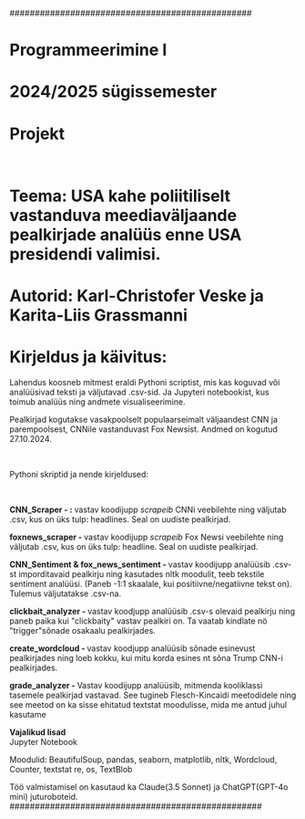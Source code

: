 ################################################
# Programmeerimine I
# 2024/2025 sügissemester
# Projekt

<br>

# Teema: USA kahe poliitiliselt vastanduva meediaväljaande pealkirjade analüüs enne USA presidendi valimisi. 

# Autorid: Karl-Christofer Veske ja Karita-Liis Grassmanni

# Kirjeldus ja käivitus:
Lahendus koosneb mitmest eraldi Pythoni scriptist, mis kas koguvad või analüüsivad teksti ja väljutavad .csv-sid. Ja Jupyteri notebookist, kus toimub analüüs ning andmete visualiseerimine. 

Pealkirjad kogutakse vasakpoolselt populaarseimalt väljaandest CNN ja parempoolsest, CNNile vastanduvast Fox Newsist. Andmed on kogutud 27.10.2024. 


<br>

Pythoni skriptid ja nende kirjeldused:

<br>

<b>CNN_Scraper - : </b> vastav koodijupp <i> scrapeib </i> CNNi veebilehte ning väljutab .csv, kus on üks tulp: headlines. Seal on uudiste pealkirjad. 

<b> foxnews_scraper - </b> vastav koodijupp <i> scrapeib </i> Fox Newsi veebilehte ning väljutab .csv, kus on üks tulp: headline. Seal on uudiste pealkirjad.  

<b>CNN_Sentiment & fox_news_sentiment - </b> vastav koodijupp analüüsib .csv-st imporditavaid pealkirju ning kasutades nltk moodulit, teeb tekstile sentiment analüüsi. (Paneb -1:1 skaalale, kui positiivne/negatiivne tekst on). Tulemus väljutatakse .csv-na. 

<b> clickbait_analyzer - </b> vastav koodjupp analüüsib .csv-s olevaid pealkirju ning paneb paika kui "clickbaity" vastav pealkiri on. Ta vaatab kindlate nö "trigger"sõnade osakaalu pealkirjades. 

<b> create_wordcloud - </b> vastav koodjupp analüüsib sõnade esinevust pealkirjades ning loeb kokku, kui mitu korda esines nt sõna Trump CNN-i pealkirjades. 

<b> grade_analyzer - </b> Vastav koodijupp analüüsib, mitmenda kooliklassi tasemele pealkirjad vastavad. See tugineb Flesch-Kincaidi meetodidele ning see meetod on ka sisse ehitatud textstat moodulisse, mida me antud juhul kasutame

<b> Vajalikud lisad</b>
<br>
Jupyter Notebook

Moodulid: BeautifulSoup, pandas, seaborn, matplotlib, nltk, Wordcloud, Counter, textstat re, os, TextBlob

Töö valmistamisel on kasutaud ka Claude(3.5 Sonnet) ja ChatGPT(GPT-4o mini) juturoboteid. 
##################################################

